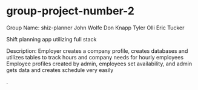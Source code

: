 # group-project-number-2

Group Name:  shiz-planner
John Wolfe
Don Knapp
Tyler Olli
Eric Tucker

Shift planning app utilizing full stack 

Description:
Employer creates a company profile, creates databases and utilizes tables to track hours and company needs for hourly employees
Employee profiles created by admin, employees set availability, and admin gets data and creates schedule very easily

.

